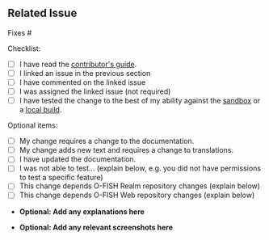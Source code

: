 ## Related Issue
<!--- If suggesting a new feature or change, please discuss it in an issue first -->
<!--- If fixing a bug, there should be an issue describing it with steps to reproduce -->
<!--- Please link to the issue by adding the issue number after the #: -->

Fixes #

Checklist:
<!--- Please check off any appropriate boxes by replacing the whitespace with an `x` in the box -->
- [ ] I have read the [contributor's guide](https://wildaid.github.io/contribute/index.html).
- [ ] I linked an issue in the previous section
- [ ] I have commented on the linked issue
- [ ] I was assigned the linked issue (not required)
- [ ] I have tested the change to the best of my ability against the [sandbox](https://wildaid.github.io/contribute/sandbox.html) or a [local build](https://wildaid.github.io/build).

Optional items:
<!--- Please check off any appropriate boxes by replacing the whitespace with an `x` in the box -->
- [ ] My change requires a change to the documentation.
- [ ] My change adds new text and requires a change to translations.
- [ ] I have updated the documentation.
- [ ] I was not able to test... (explain below, e.g. you did not have permissions to test a specific feature)
- [ ] This change depends O-FISH Realm repository changes (explain below)
- [ ] This change depends O-FISH Web repository changes (explain below)

* **Optional: Add any explanations here** 



* **Optional: Add any relevant screenshots here** 



